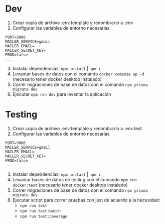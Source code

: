 # Dev
1. Crear copia de archivo .env.template y renombrarlo a .env
2. Configurar las variables de entorno necesarias
```
PORT=3000
MAILER_SERVICE=gmail
MAILER_EMAIL=
MAILER_SECRET_KEY=
PROD=false
...
```
3. Instalar dependencias: ```npm install``` | ```npm i```
4. Levantar bases de datos con el comando ```docker compose up -d``` (necesario tener docker desktop instalado)
5. Correr migraciones de base de datos con el comando ```npx prisma migrate dev```
6. Ejecutar ```npm run dev``` para levantar la aplicación

# Testing
1. Crear copia de archivo .env.template y renombrarlo a .env.test
2. Configurar las variables de entorno necesarias
```
PORT=3000
MAILER_SERVICE=gmail
MAILER_EMAIL=
MAILER_SECRET_KEY=
PROD=false
...
```
3. Instalar dependencias: ```npm install``` | ```npm i```
4. Levantar bases de datos de testing con el comando ```npm run docker:test``` (necesario tener docker desktop instalado)
5. Correr migraciones de base de datos con el comando ```npx prisma migrate dev```
6. Ejecutar script para correr pruebas con jest de acuerdo a la necesidad:
    - ```npm run test```
    - ```npm run test:watch```
    - ```npm run test:coverage```